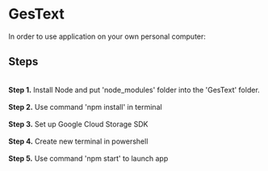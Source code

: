 # GesText
<p> In order to use application on your own personal computer:

## Steps
<br />
<b>Step 1.</b> Install Node and put 'node_modules' folder into the 'GesText' folder.
<br/><br/>
<b>Step 2.</b> Use command 'npm install' in terminal
<br/><br/>
<b>Step 3.</b> Set up Google Cloud Storage SDK
<br/><br/>
<b>Step 4.</b>  Create new terminal in powershell
<br/><br/>
<b>Step 5.</b> Use command 'npm start' to launch app
<br/><br/>






